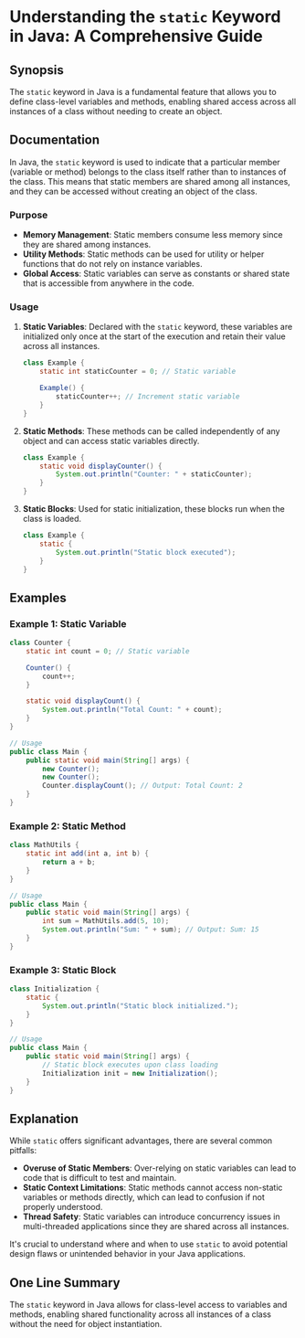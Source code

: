 <!--
Meta Description: # Understanding the `static` Keyword in Java: A Comprehensive Guide ## Synopsis The `static` keyword in Java is a fundamental feature that allows you ...
Meta Keywords: static, class, java, variables, methods
-->

# Understanding the `static` Keyword in Java: A Comprehensive Guide

## Synopsis
The `static` keyword in Java is a fundamental feature that allows you to define class-level variables and methods, enabling shared access across all instances of a class without needing to create an object.

## Documentation
In Java, the `static` keyword is used to indicate that a particular member (variable or method) belongs to the class itself rather than to instances of the class. This means that static members are shared among all instances, and they can be accessed without creating an object of the class.

### Purpose
- **Memory Management**: Static members consume less memory since they are shared among instances.
- **Utility Methods**: Static methods can be used for utility or helper functions that do not rely on instance variables.
- **Global Access**: Static variables can serve as constants or shared state that is accessible from anywhere in the code.

### Usage
1. **Static Variables**: Declared with the `static` keyword, these variables are initialized only once at the start of the execution and retain their value across all instances.
   
   ```java
   class Example {
       static int staticCounter = 0; // Static variable

       Example() {
           staticCounter++; // Increment static variable
       }
   }
   ```

2. **Static Methods**: These methods can be called independently of any object and can access static variables directly.
   
   ```java
   class Example {
       static void displayCounter() {
           System.out.println("Counter: " + staticCounter);
       }
   }
   ```

3. **Static Blocks**: Used for static initialization, these blocks run when the class is loaded.

   ```java
   class Example {
       static {
           System.out.println("Static block executed");
       }
   }
   ```

## Examples

### Example 1: Static Variable
```java
class Counter {
    static int count = 0; // Static variable

    Counter() {
        count++;
    }

    static void displayCount() {
        System.out.println("Total Count: " + count);
    }
}

// Usage
public class Main {
    public static void main(String[] args) {
        new Counter();
        new Counter();
        Counter.displayCount(); // Output: Total Count: 2
    }
}
```

### Example 2: Static Method
```java
class MathUtils {
    static int add(int a, int b) {
        return a + b;
    }
}

// Usage
public class Main {
    public static void main(String[] args) {
        int sum = MathUtils.add(5, 10);
        System.out.println("Sum: " + sum); // Output: Sum: 15
    }
}
```

### Example 3: Static Block
```java
class Initialization {
    static {
        System.out.println("Static block initialized.");
    }
}

// Usage
public class Main {
    public static void main(String[] args) {
        // Static block executes upon class loading
        Initialization init = new Initialization();
    }
}
```

## Explanation
While `static` offers significant advantages, there are several common pitfalls:

- **Overuse of Static Members**: Over-relying on static variables can lead to code that is difficult to test and maintain.
- **Static Context Limitations**: Static methods cannot access non-static variables or methods directly, which can lead to confusion if not properly understood.
- **Thread Safety**: Static variables can introduce concurrency issues in multi-threaded applications since they are shared across all instances.

It's crucial to understand where and when to use `static` to avoid potential design flaws or unintended behavior in your Java applications.

## One Line Summary
The `static` keyword in Java allows for class-level access to variables and methods, enabling shared functionality across all instances of a class without the need for object instantiation.